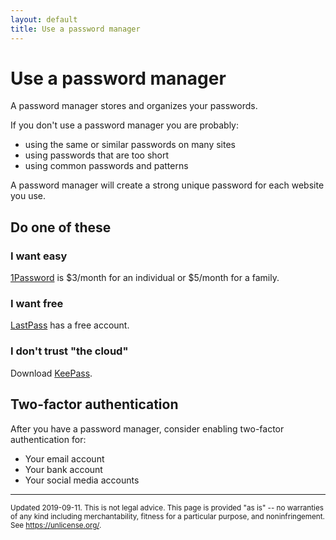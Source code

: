 ```yaml
---
layout: default
title: Use a password manager
---
```


# Use a password manager

A password manager stores and organizes your passwords.

If you don't use a password manager you are probably:

- using the same or similar passwords on many sites
- using passwords that are too short
- using common passwords and patterns

A password manager will create a strong unique password for each website you use.

## Do one of these

### I want easy

[1Password](https://1password.com/sign-up/) is $3/month for an individual or $5/month for a family.
  
### I want free

[LastPass](https://lastpass.com/create-account.php) has a free account.

### I don't trust "the cloud"

Download [KeePass](https://keepass.info/download.html).

## Two-factor authentication

After you have a password manager, consider enabling two-factor authentication for:

- Your email account
- Your bank account
- Your social media accounts

---

<small>Updated 2019-09-11. This is not legal advice. This page is provided "as is" -- no warranties of any kind including merchantability, fitness for a particular purpose, and noninfringement. See <https://unlicense.org/>.</small>
